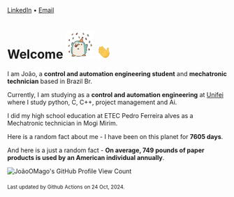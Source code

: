 [LinkedIn](https://www.linkedin.com/in/joão-pedro-gozzoli-b95641301/) &bull;
[Email](joaopedrogozzoli@gmail.com)

# Welcome <img src="happy.gif" height="64px" /> <img src="wave.gif" height="32px" />

I am João, a  **control and automation engineering student** and **mechatronic technician** based in Brazil Br.

Currently, I am studying as a **control and automation engineering** at [Unifei](https://unifei.edu.br) where I study python, C, C++, project management and Ai.

I did my high school education at ETEC Pedro Ferreira alves as a Mechatronic technician in Mogi Mirim.

Here is a random fact about me - I have been on this planet for **7605 days**.

And here is a just a random fact -  **On average, 749 pounds of paper products is used by an American individual annually**.

![JoãoOMago's GitHub Profile View Count](https://komarev.com/ghpvc/?username=JoaoOMago)

<sub>Last updated by Github Actions on 24 Oct, 2024.</sub>
